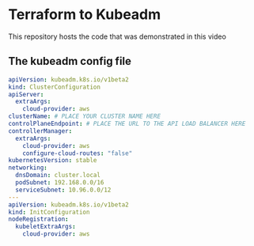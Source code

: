 # Terraform to Kubeadm
This repository hosts the code that was demonstrated in this video
## The kubeadm config file
```yaml
apiVersion: kubeadm.k8s.io/v1beta2
kind: ClusterConfiguration
apiServer:
  extraArgs:
    cloud-provider: aws
clusterName: # PLACE YOUR CLUSTER NAME HERE 
controlPlaneEndpoint: # PLACE THE URL TO THE API LOAD BALANCER HERE
controllerManager:
  extraArgs:
    cloud-provider: aws
    configure-cloud-routes: "false"
kubernetesVersion: stable
networking:
  dnsDomain: cluster.local
  podSubnet: 192.168.0.0/16
  serviceSubnet: 10.96.0.0/12
---
apiVersion: kubeadm.k8s.io/v1beta2
kind: InitConfiguration
nodeRegistration:
  kubeletExtraArgs:
    cloud-provider: aws
```